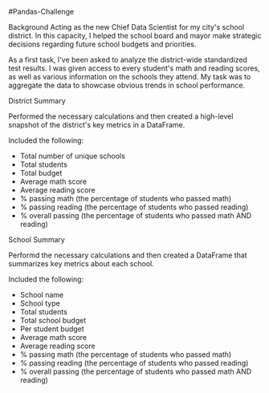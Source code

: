 #Pandas-Challenge

Background
Acting as the new Chief Data Scientist for my city's school district. In this capacity, I helped the school board and mayor make strategic decisions regarding future school budgets and priorities.

As a first task, I've been asked to analyze the district-wide standardized test results. I was given access to every student's math and reading scores, as well as various information on the schools they attend. My task was to aggregate the data to showcase obvious trends in school performance.

District Summary

Performed the necessary calculations and then created a high-level snapshot of the district's key metrics in a DataFrame.

Included the following:
- Total number of unique schools
- Total students
- Total budget
- Average math score
- Average reading score
- % passing math (the percentage of students who passed math)
- % passing reading (the percentage of students who passed reading)
- % overall passing (the percentage of students who passed math AND reading)

School Summary

Performd the necessary calculations and then created a DataFrame that summarizes key metrics about each school.

Included the following:
- School name
- School type
- Total students
- Total school budget
- Per student budget
- Average math score
- Average reading score
- % passing math (the percentage of students who passed math)
- % passing reading (the percentage of students who passed reading)
- % overall passing (the percentage of students who passed math AND reading)
